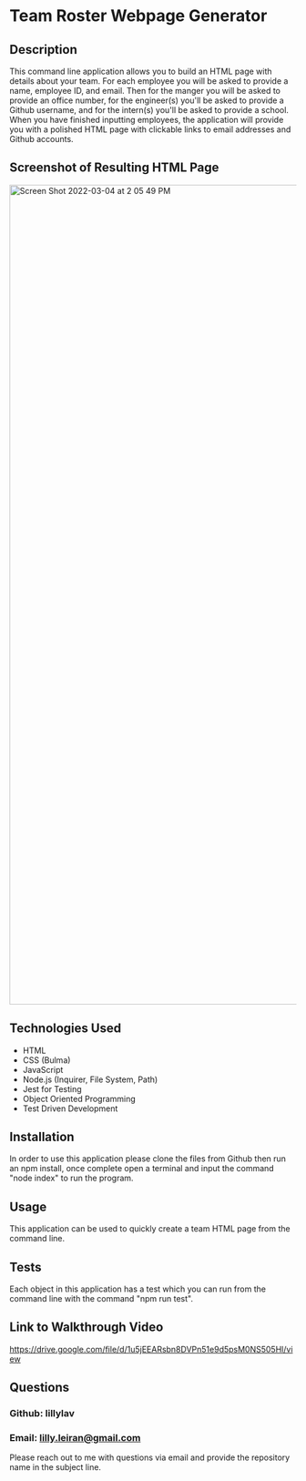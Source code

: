 # Team Roster Webpage Generator

## Description
This command line application allows you to build an HTML page with details about your team. For each employee you will be asked to provide a name, employee ID, and email. Then for the manger you will be asked to provide an office number, for the engineer(s) you'll be asked to provide a Github username, and for the intern(s) you'll be asked to provide a school. When you have finished inputting employees, the application will provide you with a polished HTML page with clickable links to email addresses and Github accounts.

## Screenshot of Resulting HTML Page
<img width="1440" alt="Screen Shot 2022-03-04 at 2 05 49 PM" src="https://user-images.githubusercontent.com/93904532/156841499-e834b78e-4ec6-4888-8cd8-1cf4cbc2d04c.png">

## Technologies Used
- HTML
- CSS (Bulma)
- JavaScript
- Node.js (Inquirer, File System, Path)
- Jest for Testing
- Object Oriented Programming
- Test Driven Development

## Installation
In order to use this application please clone the files from Github then run an npm install, once complete open a terminal and input the command "node index" to run the program.

## Usage
This application can be used to quickly create a team HTML page from the command line.

## Tests
Each object in this application has a test which you can run from the command line with the command "npm run test".

## Link to Walkthrough Video
https://drive.google.com/file/d/1u5jEEARsbn8DVPn51e9d5psM0NS505Hl/view

## Questions
### Github: lillylav
### Email: lilly.leiran@gmail.com
Please reach out to me with questions via email and provide the repository name in the subject line.
